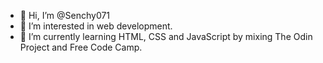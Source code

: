- 👋 Hi, I’m @Senchy071
- 👀 I’m interested in web development.
- 🌱 I’m currently learning HTML, CSS and JavaScript by mixing The Odin Project and Free Code Camp.


<!---
Senchy071/Senchy071 is a ✨ special ✨ repository because its `README.md` (this file) appears on your GitHub profile.
You can click the Preview link to take a look at your changes.
--->
